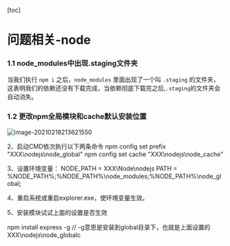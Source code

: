 [toc]



# 问题相关-node





### 1.1  node_modules中出现.staging文件夹

当我们执行 `npm i` 之后，`node_modules` 里面出现了一个叫 `.staging` 的文件夹，这表明我们的依赖还没有下载完成，当依赖彻底下载完之后,`.staging`的文件夹会自动消失。

### 1.2  更改npm全局模块和cache默认安装位置

![image-20210218213621550](https://gitee.com/snailzrg/snail_img/raw/master/picgo_snail_img/image-20210218213621550.png)


2、启动CMD依次执行以下两条命令
npm config set prefix "XXX\nodejs\node_global"
npm config set cache "XXX\nodejs\node_cache"


3、设置环境变量：
NODE_PATH = XXX\Node\nodejs
PATH = %NODE_PATH%\;%NODE_PATH%\node_modules;%NODE_PATH%\node_global;


4、重启系统或重启explorer.exe，使环境变量生效。


5、安装模块试试上面的设置是否生效

npm install express -g // -g意思是安装到global目录下，也就是上面设置的XXX\nodejs\node_globalc